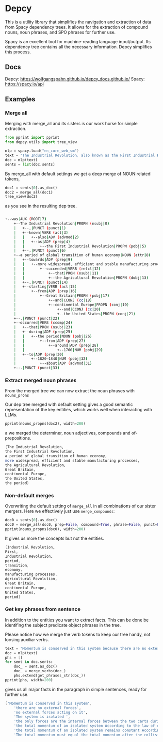 # Depcy

This is a utility library that simplifies the navigation and extraction of data from Spacy dependency trees. It allows for the extraction of compound nouns, noun phrases, and SPO phrases for further use.

Spacy is an excellent tool for machine-reading language input/output. Its dependency tree contains all the necessary information. Depcy simplifies this process.

## Docs

Depcy: https://wolfgangspahn.github.io/depcy_docs.github.io/
Spacy: https://spacy.io/api

## Examples

### Merge all

Merging with merge_all and its sisters is our work horse for simple extraction. 

~~~~ python
from pprint import pprint
from depcy.utils import tree_view

nlp = spacy.load("en_core_web_sm")
text = "The Industrial Revolution, also known as the First Industrial Revolution, was a period of global transition of human economy towards more widespread, efficient and stable manufacturing processes that succeeded the Agricultural Revolution, starting from Great Britain and continental Europe and the United States, that occurred during the period from around 1760 to about 1820–1840."
doc = nlp(text)
sents = list(doc.sents)
~~~~

By merge_all with default settings we get a deep merge of NOUN related tokens,
~~~~ python
doc1 = sents[0].as_doc()
doc2 = merge_all(doc1)
tree_view(doc2)
~~~~

as you see in the resulting dep tree.

~~~~ bash

+--was|AUX (ROOT|7)
    +--The Industrial Revolution|PROPN (nsubj|0)
    |   +--,|PUNCT (punct|1)
    |   +--known|VERB (acl|3)
    |   |   +--also|ADV (advmod|2)
    |   |   +--as|ADP (prep|4)
    |   |       +--the First Industrial Revolution|PROPN (pobj|5)
    |   +--,|PUNCT (punct|6)
    +--a period of global transition of human economy|NOUN (attr|8)
    |   +--towards|ADP (prep|9)
    |   |   +--more widespread, efficient and stable manufacturing processes|NOUN (pobj|10)
    |   |       +--succeeded|VERB (relcl|12)
    |   |           +--that|PRON (nsubj|11)
    |   |           +--the Agricultural Revolution|PROPN (dobj|13)
    |   +--,|PUNCT (punct|14)
    |   +--starting|VERB (acl|15)
    |       +--from|ADP (prep|16)
    |           +--Great Britain|PROPN (pobj|17)
    |               +--and|CCONJ (cc|18)
    |               +--continental Europe|PROPN (conj|19)
    |                   +--and|CCONJ (cc|20)
    |                   +--the United States|PROPN (conj|21)
    +--,|PUNCT (punct|22)
    +--occurred|VERB (ccomp|24)
    |   +--that|PRON (nsubj|23)
    |   +--during|ADP (prep|25)
    |   |   +--the period|NOUN (pobj|26)
    |   |       +--from|ADP (prep|27)
    |   |           +--around|ADP (prep|28)
    |   |               +--1760|NUM (pobj|29)
    |   +--to|ADP (prep|30)
    |       +--1820–1840|NUM (pobj|32)
    |           +--about|ADP (advmod|31)
    +--.|PUNCT (punct|33)

~~~~

### Extract merged noun phrases

From the merged tree we can now extract the noun phrases with `nouns_prons`

Our dep tree merged with default setting gives a good semantic representation of the key entities, which works well when interacting with LLMs.

~~~ python
pprint(nouns_propns(doc2), width=200)
~~~

a we merged the determiner, noun adjectives, compounds and of-prepositions. 

~~~ bash
[The Industrial Revolution,
the First Industrial Revolution,
a period of global transition of human economy,
more widespread, efficient and stable manufacturing processes,
the Agricultural Revolution,
Great Britain,
continental Europe,
the United States,
the period]
~~~

### Non-default merges

Overwriting the default setting of `merge_all` in all combinations of our sister mergers. Here we effectively just use `merge_compounds`:

~~~~ python
doc0 = sents[0].as_doc()
doc0 = merge_all(doc0, prep=False, compound=True, phrase=False, punct=False, appos=False, conj=False)
pprint(nouns_propns(doc0), width=200)
~~~~

It gives us more the concepts but not the entities.

~~~~ bash
[Industrial Revolution,
First,
Industrial Revolution,
period,
transition,
economy,
manufacturing processes,
Agricultural Revolution,
Great Britain,
continental Europe,
United States,
period]
~~~~ 


### Get key phrases from sentence

In addition to the entities you want to extract facts. This can be done be identifing the subject predicate object phrases in the tree.

Please notice how we merge the verb tokens to keep our tree handy, not loosing auxiliar verbs.

``` python
text = "Momentum is conserved in this system because there are no external forces acting on it. The system is isolated, and the only forces at play are the internal forces between the two carts during the collision. According to the law of conservation of momentum, the total momentum of an isolated system remains constant. The total momentum before the collision, here just the momentum of cart 1, must equal the total momentum after the collision."
doc = nlp(text)
phs = []
for sent in doc.sents:
    doc_ = sent.as_doc()
    doc_ = merge_verbs(doc_)
    phs.extend(get_phrases_str(doc_))
pprint(phs, width=200)
```

gives us all major facts in the paragraph in simple sentences, ready for further use.

``` bash
['Momentum is conserved in this system',
    'there are no external forces',
    'no external forces acting on it',
    'The system is isolated ',
    'the only forces are the internal forces between the two carts during the collision',
    'the total momentum of an isolated system According to the law of conservation of momentum',
    'the total momentum of an isolated system remains constant According to the law of conservation of momentum',
    'The total momentum must equal the total momentum after the collision']
```